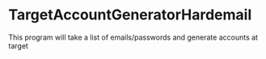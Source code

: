 # TargetAccountGeneratorHardemail
This program will take a list of emails/passwords and generate accounts at target
